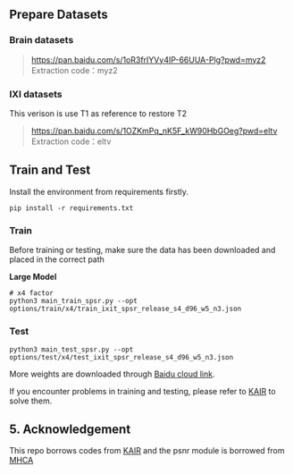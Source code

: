## Prepare Datasets

### Brain datasets

> https://pan.baidu.com/s/1oR3frIYVy4IP-66UUA-Plg?pwd=myz2 
> Extraction code：myz2

### IXI datasets

This verison is use T1 as reference to restore T2
> https://pan.baidu.com/s/1OZKmPq_nK5F_kW90HbGOeg?pwd=eltv 
> Extraction code：eltv 

## Train and Test

Install the environment from requirements firstly.
```shell
pip install -r requirements.txt
```

### Train

Before training or testing, make sure the data has been downloaded and placed in the correct path

**Large Model**

``` python3
# x4 factor
python3 main_train_spsr.py --opt options/train/x4/train_ixit_spsr_release_s4_d96_w5_n3.json
```

### Test

``` python3
python3 main_test_spsr.py --opt options/test/x4/test_ixit_spsr_release_s4_d96_w5_n3.json
```

More weights are downloaded through [Baidu cloud link]().

If you encounter problems in training and testing, please refer to [KAIR](https://github.com/cszn/KAIR) to solve them.

## 5. Acknowledgement

This repo borrows codes from [KAIR](https://github.com/cszn/KAIR) and the psnr module is borrowed from [MHCA](https://github.com/lilygeorgescu/MHCA)


